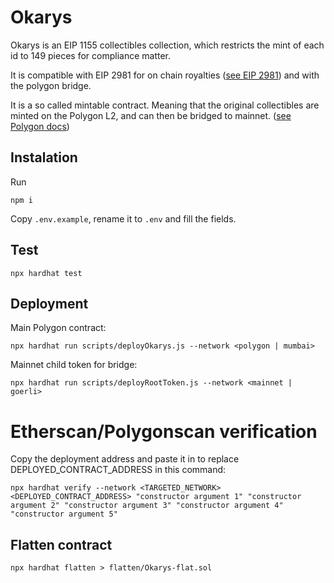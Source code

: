# Okarys

Okarys is an EIP 1155 collectibles collection, which restricts the mint of each id to 149 pieces for compliance matter.

It is compatible with EIP 2981 for on chain royalties ([see EIP 2981](https://eips.ethereum.org/EIPS/eip-2981)) and with the polygon bridge.

It is a so called mintable contract. Meaning that the original collectibles are minted on the Polygon L2, and can then be bridged to mainnet. ([see Polygon docs](https://docs.polygon.technology/docs/develop/ethereum-polygon/mintable-assets))

## Instalation

Run

```
npm i
```

Copy `.env.example`, rename it to `.env` and fill the fields.

## Test

```
npx hardhat test
```

## Deployment

Main Polygon contract:

```
npx hardhat run scripts/deployOkarys.js --network <polygon | mumbai>
```

Mainnet child token for bridge:

```
npx hardhat run scripts/deployRootToken.js --network <mainnet | goerli>
```

# Etherscan/Polygonscan verification

Copy the deployment address and paste it in to replace DEPLOYED_CONTRACT_ADDRESS in this command:

```
npx hardhat verify --network <TARGETED_NETWORK> <DEPLOYED_CONTRACT_ADDRESS> "constructor argument 1" "constructor argument 2" "constructor argument 3" "constructor argument 4" "constructor argument 5"
```

## Flatten contract

```
npx hardhat flatten > flatten/Okarys-flat.sol
```
